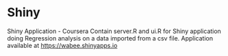 # Shiny
Shiny Application - Coursera
Contain server.R and ui.R for Shiny application doing Regression analysis on a data imported from a csv file.
Application available at https://wabee.shinyapps.io
